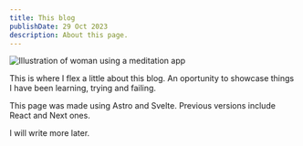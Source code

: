 ```yaml
---
title: This blog
publishDate: 29 Oct 2023
description: About this page.
---
```


![Illustration of woman using a meditation app](/assets/blog/casual-life-3d-meditation-crystal.webp)

This is where I flex a little about this blog. An oportunity to showcase things I have been learning, trying and failing.

This page was made using Astro and Svelte. Previous versions include React and Next ones.

I will write more later.


